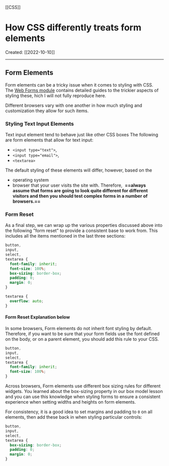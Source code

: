 [[CSS]]

# How CSS differently treats form elements
Created:  [[2022-10-10]]

---
## Form Elements
Form elements can be a tricky issue when it comes to styling with CSS. 
The [Web Forms module](https://developer.mozilla.org/en-US/docs/Learn/Forms) contains detailed guides to the trickier aspects of styling these, hich I will not fully reproduce here. 

Different browsers vary with one another in how much styling and customization they allow for such items.


### Styling Text Input Elements
Text input element tend to behave just like other CSS boxes
The following are form elements that allow for text input:
- `<input type="text">`, 
- `<input type="email">`, 
- `<textarea>` 

The default styling of these elements will differ, however, based on the 
- operating system 
- browser that your user visits the site with.
Therefore,  **==always assume that forms are going to look quite different for different visitors and then you should test complex forms in a number of browsers.==**



###  Form Reset
As a final step, we can wrap up the various properties discussed above into the following "form reset" to provide a consistent base to work from. This includes all the items mentioned in the last three sections:
```CSS
button,
input,
select,
textarea {
  font-family: inherit;
  font-size: 100%;
  box-sizing: border-box;
  padding: 0;
  margin: 0;
}

textarea {
  overflow: auto;
}
```


#### Form Reset Explanation below
In some browsers, 
Form elements do not inherit font styling by default. 
Therefore, if you want to be sure
    that your form fields use the font defined on the body, or on a parent element, 
    you should add this rule to your CSS.
```CSS
button,
input,
select,
textarea {
  font-family: inherit;
  font-size: 100%;
}
```


Across browsers, 
Form elements use different box sizing rules for different widgets. 
You learned about the box-sizing property in our box model lesson and you can use this knowledge when styling forms to ensure a consistent experience when setting widths and heights on form elements.

For consistency, it is a good idea to set margins and padding to `0` on all elements, 
then add these back in when styling particular controls:
```CSS
button,
input,
select,
textarea {
  box-sizing: border-box;
  padding: 0;
  margin: 0;
}
```





